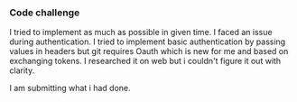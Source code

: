 ### Code challenge

I tried to implement as much as possible in given time. I faced an issue during authentication. I tried to implement basic authentication by passing 
values in headers but git requires Oauth which is new for me and based on exchanging tokens. I researched it on web but i couldn't 
figure it out with clarity.

I am submitting what i had done.
